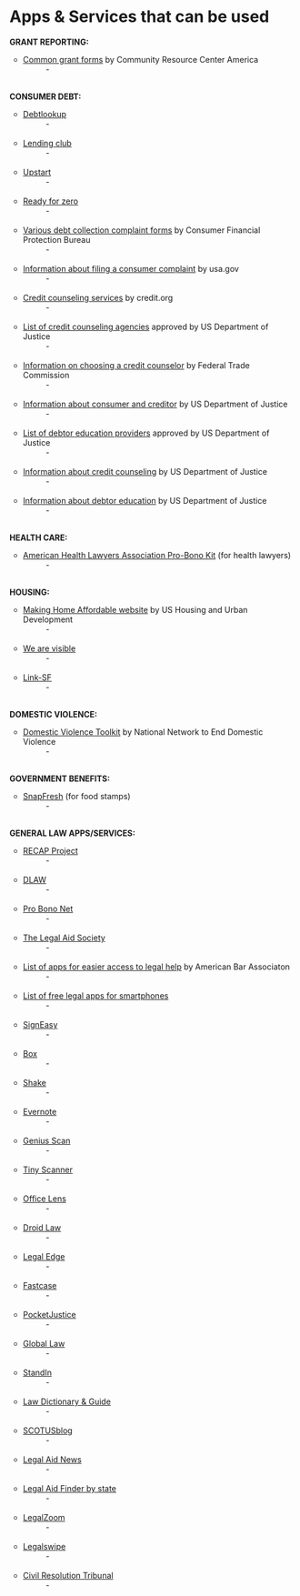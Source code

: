 # Apps & Services that can be used
<b>GRANT REPORTING:</b><br>
<ul style="list-style-type:circle">
<li><a href="http://crcamerica.org/resources/common-grant-forms/">Common grant forms</a> by Community Resource Center America</li>
<dd>-</dd><br>
</ul>
<b>CONSUMER DEBT:</b><br>
<ul style="list-style-type:circle">
<li><a href="https://debtlookup.com">Debtlookup</a></li>
<dd>-</dd><br>
<li><a href="https://www.lendingclub.com">Lending club</a></li>
<dd>-</dd><br>
<li><a href="https://www.upstart.com">Upstart</a></li>
<dd>-</dd><br>
<li><a href="https://www.readyforzero.com">Ready for zero</a></li>
<dd>-</dd><br>
<li><a href="http://www.consumerfinance.gov/complaint/">Various debt collection complaint forms</a> by Consumer Financial Protection Bureau</li>
<dd>-</dd><br>
<li><a href="https://www.usa.gov/consumer-complaints">Information about filing a consumer complaint</a> by usa.gov</li>
<dd>-</dd><br>
<li><a href="http://www.credit.org/our-services/">Credit counseling services</a> by credit.org</li>
<dd>-</dd><br>
<li><a href="https://www.justice.gov/ust/list-credit-counseling-agencies-approved-pursuant-11-usc-111">List of credit counseling agencies</a> approved by US Department of Justice</li>
<dd>-</dd><br>
<li><a href="https://www.consumer.ftc.gov/articles/0153-choosing-credit-counselor">Information on choosing a credit counselor</a> by Federal Trade Commission</li>
<dd>-</dd><br>
<li><a href="https://www.justice.gov/ust/consumer-information">Information about consumer and creditor</a> by US Department of Justice</li>
<dd>-</dd><br>
<li><a href="https://www.justice.gov/ust/list-approved-providers-personal-financial-management-instructional-courses-debtor-education">List of debtor education providers</a> approved by US Department of Justice</li>
<dd>-</dd><br>
<li><a href="https://www.justice.gov/ust/frequently-asked-questions-faqs-credit-counseling">Information about credit counseling</A> by US Department of Justice</li>
<dd>-</dd><br>
<li><a href="https://www.justice.gov/ust/frequently-asked-questions-faqs-debtor-education">Information about debtor education</a> by US Department of Justice</li>
<dd>-</dd><br>
</ul>
<b>HEALTH CARE:</b><br>
<ul style="list-style-type:circle">
<li><a href="https://www.healthlawyers.org/hlresources/PI/Pages/ProBonoToolkit.aspx">American Health Lawyers Association Pro-Bono Kit</a> (for health lawyers)</li>
<dd>-</dd><br>
</ul>
<b>HOUSING:</b><br>
<ul style="list-style-type:circle">
<li><a href="https://www.makinghomeaffordable.gov/pages/default.aspx">Making Home Affordable website</a> by US Housing and Urban Development</li>
<dd>-</dd><br>
<li><a href="http://wav.dotcreate.co">We are visible</a></li>
<dd>-</dd><br>
<li><a href="http://www.link-sf.com">Link-SF</a></li>
<dd>-</dd><br>
</ul>
<b>DOMESTIC VIOLENCE:</b><br>
<ul style="list-style-type:circle">
<li><a href="http://nnedv.org/resources/transitional-housing.html">Domestic Violence Toolkit</a> by National Network to End Domestic Violence</li>
<dd>-</dd><br>
</ul>
<b>GOVERNMENT BENEFITS:</b><br>
<ul style="list-style-type:circle">
<li><a href="http://www.snapfresh.org">SnapFresh</a> (for food stamps)</li>
<dd>-</dd><br>
</ul>
<b>GENERAL LAW APPS/SERVICES:</b><br>
<ul style="list-style-type:circle">
<li><a href="https://free.law/recap/">RECAP Project</a></li>
<dd>-</dd><br>
<li><a href="https://openadvocate.org/dlaw/">DLAW</a></li>
<dd>-</dd><br>
<li><a href="https://www.probono.net">Pro Bono Net</a></li>
<dd>-</dd><br>
<li><a href="http://www.legal-aid.org/en/civil/civilpractice.aspx">The Legal Aid Society</a></li>
<dd>-</dd><br>
<li><a href="http://www.abajournal.com/magazine/article/20_apps_providing_easier_access_to_legal_help">List of apps for easier access to legal help</a> by American Bar Associaton</li>
<dd>-</dd><br>
<li><a href="http://heavy.com/tech/2015/08/top-5-best-free-legal-law-laywer-for-iphone-android/">List of free legal apps for smartphones</a></li>
<dd>-</dd><br>
<li><a href="https://itunes.apple.com/us/app/signeasy-fill-sign-documents/id381786507?mt=8">SignEasy</a></li>
<dd>-</dd><br>
<li><a href="https://www.box.com/pricing/personal">Box</a></li>
<dd>-</dd><br>
<li><a href="https://play.google.com/store/apps/details?id=com.shake.android">Shake</a></li>
<dd>-</dd><br>
<li><a href="https://evernote.com/pricing/">Evernote</a></li>
<dd>-</dd><br>
<li><a href="https://play.google.com/store/apps/details?id=com.thegrizzlylabs.geniusscan.free&hl=en">Genius Scan</a></li>
<dd>-</dd><br>
<li><a href="https://play.google.com/store/apps/details?id=com.appxy.tinyscanner">Tiny Scanner</a></li>
<dd>-</dd><br>
<li><a href="https://play.google.com/store/apps/details?id=com.microsoft.office.officelens">Office Lens</a></li>
<dd>-</dd><br>
<li><a href="https://play.google.com/store/search?q=droidlaw">Droid Law</a></li>
<dd>-</dd><br>
<li><a href="https://itunes.apple.com/us/app/legal-edge/id333365053?mt=8">Legal Edge</a></li>
<dd>-</dd><br>
<li><a href="https://itunes.apple.com/us/app/fastcase/id352470511?mt=8">Fastcase</a></li>
<dd>-</dd><br>
<li><a href="http://www.pocketjustice.com">PocketJustice</a></li>
<dd>-</dd><br>
<li><a href="https://itunes.apple.com/us/app/global-law/id842560569?mt=8">Global Law</a></li>
<dd>-</dd><br>
<li><a href="https://itunes.apple.com/ca/app/standin/id972138344?mt=8">StandIn</a></li>
<dd>-</dd><br>
<li><a href="https://itunes.apple.com/us/app/law-dictionary-guide/id382017848?mt=8">Law Dictionary & Guide</a></li>
<dd>-</dd><br>
<li><a href="https://itunes.apple.com/us/app/scotusblog/id723205705?mt=8">SCOTUSblog</a></li>
<dd>-</dd><br>
<li><a href="https://itunes.apple.com/us/app/legal-aid-news/id482957565?mt=8">Legal Aid News</a></li>
<dd>-</dd><br>
<li><a href="https://ptla.org/finder/">Legal Aid Finder by state</a></li>
<dd>-</dd><br>
<li><a href="http://www.legalzoom.com">LegalZoom</a></li>
<dd>-</dd><br>
<li><a href="http://www.legalswipe.com">Legalswipe</a></li>
<dd>-</dd><br>
<li><a href="https://www.civilresolutionbc.ca">Civil Resolution Tribunal</a></li>
<dd>-</dd><br>
</ul>






